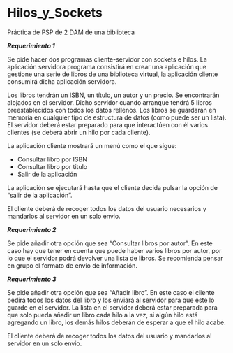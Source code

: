 # Hilos_y_Sockets
Práctica de PSP de 2 DAM de una biblioteca


***Requerimiento 1***

Se pide hacer dos programas cliente-servidor con sockets e hilos. La aplicación servidora programa consistirá en crear una aplicación que gestione una serie de libros de una biblioteca virtual, la aplicación cliente consumirá dicha aplicación servidora.

Los libros tendrán un ISBN, un título, un autor y un precio. Se encontrarán alojados en el servidor. Dicho servidor cuando arranque tendrá 5 libros preestablecidos con todos los datos rellenos. Los libros se guardarán en memoria en cualquier tipo de estructura de datos (como puede ser un lista). El servidor deberá estar preparado para que interactúen con él varios clientes (se deberá abrir un hilo por cada cliente).

La aplicación cliente mostrará un menú como el que sigue:

* Consultar libro por ISBN
* Consultar libro por titulo
* Salir de la aplicación

La aplicación se ejecutará hasta que el cliente decida pulsar la opción de “salir de la aplicación”.

El cliente deberá de recoger todos los datos del usuario necesarios y mandarlos al servidor en un solo envio.

***Requerimiento 2***

Se pide añadir otra opción que sea “Consultar libros por autor”. En este caso hay que tener en cuenta que puede haber varios libros por autor, por lo que el servidor podrá devolver una lista de libros. Se recomienda pensar en grupo el formato de envio de información.


***Requerimiento 3***

Se pide añadir otra opción que sea “Añadir libro”. En este caso el cliente pedirá todos los datos del libro y los enviará al servidor para que este lo guarde en el servidor. La lista en el servidor deberá estar preparada para que solo pueda añadir un libro cada hilo a la vez, si algún hilo está agregando un libro, los demás hilos deberán de esperar a que el hilo acabe.

El cliente deberá de recoger todos los datos del usuario y mandarlos al servidor en un solo envio.


